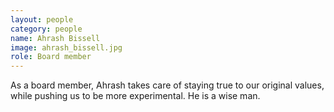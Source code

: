 ```yaml
---
layout: people
category: people
name: Ahrash Bissell
image: ahrash_bissell.jpg
role: Board member
---
```


As a board member, Ahrash takes care of staying true to our original values,
while pushing us to be more experimental. He is a wise man.
